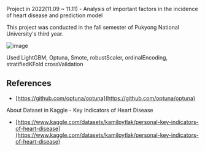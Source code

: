 Project in 2022(11.09 ~ 11.11) - Analysis of important factors in the incidence of heart disease and prediction model

This project was conducted in the fall semester of Pukyong National University's third year.

![image](https://user-images.githubusercontent.com/98952505/209425901-61914fe9-296b-44ab-a717-834d9cd0bca4.png)

Used LightGBM, Optuna, Smote, robustScaler, ordinalEncoding, stratifiedKFold crossValidation


## References

- [https://github.com/optuna/optuna](https://github.com/optuna/optuna)

About Dataset in Kaggle - Key Indicators of Heart Disease

- [https://www.kaggle.com/datasets/kamilpytlak/personal-key-indicators-of-heart-disease](https://www.kaggle.com/datasets/kamilpytlak/personal-key-indicators-of-heart-disease)
